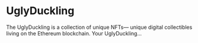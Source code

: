 # UglyDuckling
The UglyDuckling is a collection of unique NFTs— unique digital collectibles living on the Ethereum blockchain. Your UglyDuckling...
